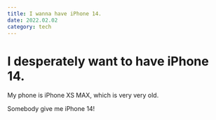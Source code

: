 ```yaml
---
title: I wanna have iPhone 14.
date: 2022.02.02
category: tech
---
```


# I desperately want to have iPhone 14.

My phone is iPhone XS MAX, which is very very old.

Somebody give me iPhone 14!
